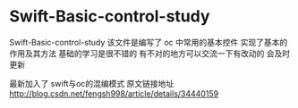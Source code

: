 # Swift-Basic-control-study
Swift-Basic-control-study
该文件是编写了 oc 中常用的基本控件 实现了基本的作用及其方法 基础的学习是很不错的 有不对的地方可以交流一下有改动的 会及时更新


最新加入了 swift与oc的混编模式    原文链接地址   http://blog.csdn.net/fengsh998/article/details/34440159
